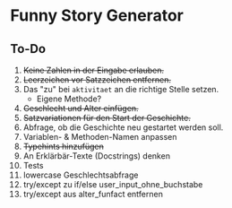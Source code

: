 # Funny Story Generator

## To-Do

1. ~~Keine Zahlen in der Eingabe erlauben.~~
2. ~~Leerzeichen vor Satzzeichen entfernen.~~
3. Das "zu" bei `aktivitaet` an die richtige Stelle setzen.
   - Eigene Methode?
4. ~~Geschlecht und Alter einfügen.~~
5. ~~Satzvariationen für den Start der Geschichte.~~
6. Abfrage, ob die Geschichte neu gestartet werden soll.
7. Variablen- & Methoden-Namen anpassen
8. ~~Typehints hinzufügen~~
9. An Erklärbär-Texte (Docstrings) denken
10. Tests
11. lowercase Geschlechtsabfrage
12. try/except zu if/else user_input_ohne_buchstabe
13. try/except aus alter_funfact entfernen
